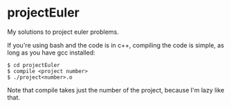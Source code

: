 projectEuler
============

My solutions to project euler problems.

If you're using bash and the code is in c++, compiling the code is simple, as long as you have gcc installed:

    $ cd projectEuler
    $ compile <project number>
    $ ./project<number>.o
    
Note that compile takes just the number of the project, because I'm lazy like that.
